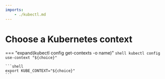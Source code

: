 ```yaml
---
imports:
    - ./kubectl.md
---
```


# Choose a Kubernetes context

=== "expand(kubectl config get-contexts -o name)"
    ```shell
    kubectl config use-context "${choice}"
    ```
    
    ```shell
    export KUBE_CONTEXT="${choice}"
    ```
